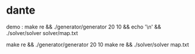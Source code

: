 # dante

demo : make re && ./generator/generator 20 10 && echo '\n' && ./solver/solver solver/map.txt 

make re && ./generator/generator 20 10
make re && ./solver/solver map.txt
